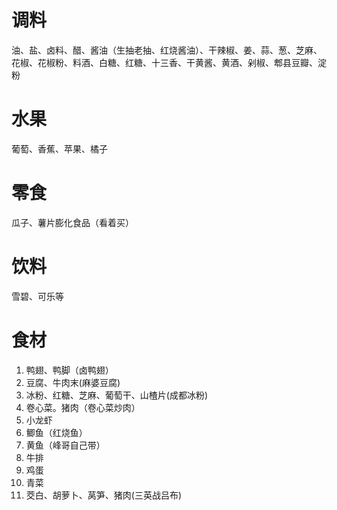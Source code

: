 # 调料
油、盐、卤料、醋、酱油（生抽老抽、红烧酱油）、干辣椒、姜、蒜、葱、芝麻、花椒、花椒粉、料酒、白糖、红糖、十三香、干黄酱、黄酒、剁椒、郫县豆瓣、淀粉

# 水果
葡萄、香蕉、苹果、橘子

# 零食
瓜子、薯片膨化食品（看着买）

# 饮料
雪碧、可乐等

# 食材
1. 鸭翅、鸭脚（卤鸭翅）
2. 豆腐、牛肉末(麻婆豆腐)
3. 冰粉、红糖、芝麻、葡萄干、山楂片(成都冰粉)
4. 卷心菜。猪肉（卷心菜炒肉）
5. 小龙虾
6. 鲫鱼（红烧鱼）
7. 黄鱼（峰哥自己带）
8. 牛排
9. 鸡蛋
10. 青菜
11. 茭白、胡萝卜、莴笋、猪肉(三英战吕布)
